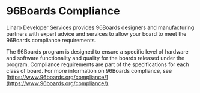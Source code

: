 # 96Boards Compliance

Linaro Developer Services provides 96Boards designers and manufacturing partners with expert advice and services to allow your board to meet the 96Boards compliance requirements.   

The 96Boards program is designed to ensure a specific level of hardware and software functionality and quality for the boards released under the program. Compliance requirements are part of the specifications for each class of board.   For more information on 96Boards compliance, see [https://www.96boards.org/compliance/](https://www.96boards.org/compliance/).